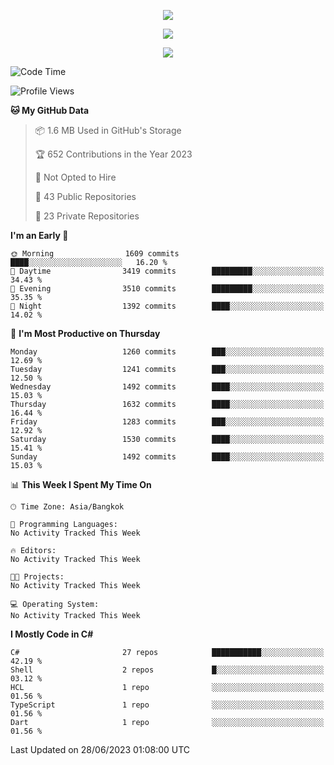 <p align="center">
  <a href="say-hi.gif"> 
    <img align="center" src="say-hi.gif"/>
  </a>
</p>
<p align="center">
  <a href="https://github.com/htthinh1999">
    <img align="center" src="https://github-readme-stats-kappa-pink.vercel.app/api?username=htthinh1999&show_icons=true&count_private=true&theme=dracula"/>
  </a>
</p>
<p align="center">
  <a href="https://github.com/htthinh1999">
    <img src="https://github-readme-stats-kappa-pink.vercel.app/api/top-langs/?username=htthinh1999&layout=compact&langs_count=6&count_private=true&hide=tsql,hlsl,glsl,shaderlab&theme=dracula"/>
  </a>
</p>

<!--START_SECTION:waka-->
![Code Time](http://img.shields.io/badge/Code%20Time-0%20secs-blue)

![Profile Views](http://img.shields.io/badge/Profile%20Views-3-blue)

**🐱 My GitHub Data** 

> 📦 1.6 MB Used in GitHub's Storage 
 > 
> 🏆 652 Contributions in the Year 2023
 > 
> 🚫 Not Opted to Hire
 > 
> 📜 43 Public Repositories 
 > 
> 🔑 23 Private Repositories 
 > 
**I'm an Early 🐤** 

```text
🌞 Morning                1609 commits        ████░░░░░░░░░░░░░░░░░░░░░   16.20 % 
🌆 Daytime                3419 commits        █████████░░░░░░░░░░░░░░░░   34.43 % 
🌃 Evening                3510 commits        █████████░░░░░░░░░░░░░░░░   35.35 % 
🌙 Night                  1392 commits        ████░░░░░░░░░░░░░░░░░░░░░   14.02 % 
```
📅 **I'm Most Productive on Thursday** 

```text
Monday                   1260 commits        ███░░░░░░░░░░░░░░░░░░░░░░   12.69 % 
Tuesday                  1241 commits        ███░░░░░░░░░░░░░░░░░░░░░░   12.50 % 
Wednesday                1492 commits        ████░░░░░░░░░░░░░░░░░░░░░   15.03 % 
Thursday                 1632 commits        ████░░░░░░░░░░░░░░░░░░░░░   16.44 % 
Friday                   1283 commits        ███░░░░░░░░░░░░░░░░░░░░░░   12.92 % 
Saturday                 1530 commits        ████░░░░░░░░░░░░░░░░░░░░░   15.41 % 
Sunday                   1492 commits        ████░░░░░░░░░░░░░░░░░░░░░   15.03 % 
```


📊 **This Week I Spent My Time On** 

```text
🕑︎ Time Zone: Asia/Bangkok

💬 Programming Languages: 
No Activity Tracked This Week

🔥 Editors: 
No Activity Tracked This Week

🐱‍💻 Projects: 
No Activity Tracked This Week

💻 Operating System: 
No Activity Tracked This Week
```

**I Mostly Code in C#** 

```text
C#                       27 repos            ███████████░░░░░░░░░░░░░░   42.19 % 
Shell                    2 repos             █░░░░░░░░░░░░░░░░░░░░░░░░   03.12 % 
HCL                      1 repo              ░░░░░░░░░░░░░░░░░░░░░░░░░   01.56 % 
TypeScript               1 repo              ░░░░░░░░░░░░░░░░░░░░░░░░░   01.56 % 
Dart                     1 repo              ░░░░░░░░░░░░░░░░░░░░░░░░░   01.56 % 
```




 Last Updated on 28/06/2023 01:08:00 UTC
<!--END_SECTION:waka-->

